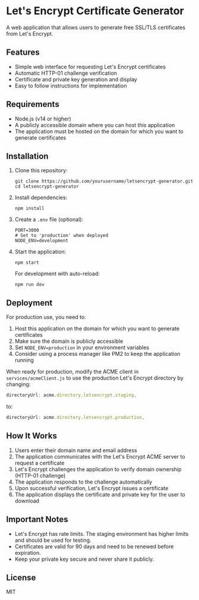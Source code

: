 # Let's Encrypt Certificate Generator

A web application that allows users to generate free SSL/TLS certificates from Let's Encrypt.

## Features

- Simple web interface for requesting Let's Encrypt certificates
- Automatic HTTP-01 challenge verification
- Certificate and private key generation and display
- Easy to follow instructions for implementation

## Requirements

- Node.js (v14 or higher)
- A publicly accessible domain where you can host this application
- The application must be hosted on the domain for which you want to generate certificates

## Installation

1. Clone this repository:
   ```
   git clone https://github.com/yourusername/letsencrypt-generator.git
   cd letsencrypt-generator
   ```

2. Install dependencies:
   ```
   npm install
   ```

3. Create a `.env` file (optional):
   ```
   PORT=3000
   # Set to 'production' when deployed
   NODE_ENV=development
   ```

4. Start the application:
   ```
   npm start
   ```
   
   For development with auto-reload:
   ```
   npm run dev
   ```

## Deployment

For production use, you need to:

1. Host this application on the domain for which you want to generate certificates
2. Make sure the domain is publicly accessible
3. Set `NODE_ENV=production` in your environment variables
4. Consider using a process manager like PM2 to keep the application running

When ready for production, modify the ACME client in `services/acmeClient.js` to use the production Let's Encrypt directory by changing:

```javascript
directoryUrl: acme.directory.letsencrypt.staging,
```

to:

```javascript
directoryUrl: acme.directory.letsencrypt.production,
```

## How It Works

1. Users enter their domain name and email address
2. The application communicates with the Let's Encrypt ACME server to request a certificate
3. Let's Encrypt challenges the application to verify domain ownership (HTTP-01 challenge)
4. The application responds to the challenge automatically
5. Upon successful verification, Let's Encrypt issues a certificate
6. The application displays the certificate and private key for the user to download

## Important Notes

- Let's Encrypt has rate limits. The staging environment has higher limits and should be used for testing.
- Certificates are valid for 90 days and need to be renewed before expiration.
- Keep your private key secure and never share it publicly.

## License

MIT 